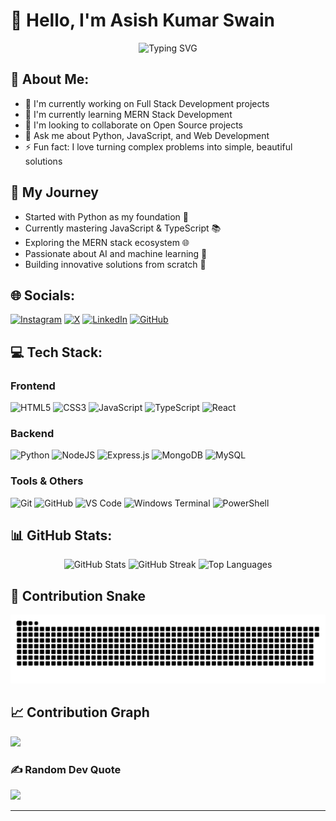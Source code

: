 # 👋 Hello, I'm Asish Kumar Swain

<div align="center">
  <img src="https://readme-typing-svg.herokuapp.com?font=Fira+Code&pause=1000&color=2D9EF7&center=true&vCenter=true&width=435&lines=Full+Stack+Developer;Open+Source+Enthusiast;Tech+Innovator" alt="Typing SVG" />
</div>

## 💫 About Me:

- 🔭 I'm currently working on Full Stack Development projects
- 🌱 I'm currently learning MERN Stack Development
- 👯 I'm looking to collaborate on Open Source projects
- 💬 Ask me about Python, JavaScript, and Web Development
- ⚡ Fun fact: I love turning complex problems into simple, beautiful solutions

## 🚀 My Journey

- Started with Python as my foundation 🐍
- Currently mastering JavaScript & TypeScript 📚
- Exploring the MERN stack ecosystem 🌐
- Passionate about AI and machine learning 🤖
- Building innovative solutions from scratch 🔨

## 🌐 Socials:

[![Instagram](https://img.shields.io/badge/Instagram-%23E4405F.svg?logo=Instagram&logoColor=white)](https://instagram.com/as.h_u_)
[![X](https://img.shields.io/badge/X-black.svg?logo=X&logoColor=white)](https://x.com/0xashuxd)
[![LinkedIn](https://img.shields.io/badge/LinkedIn-%230077B5.svg?logo=linkedin&logoColor=white)](https://linkedin.com/in/your-linkedin)
[![GitHub](https://img.shields.io/badge/GitHub-%23121011.svg?logo=github&logoColor=white)](https://github.com/ashuxd-x)

## 💻 Tech Stack:

### Frontend

![HTML5](https://img.shields.io/badge/html5-%23E34F26.svg?style=flat&logo=html5&logoColor=white)
![CSS3](https://img.shields.io/badge/css3-%231572B6.svg?style=flat&logo=css3&logoColor=white)
![JavaScript](https://img.shields.io/badge/javascript-%23323330.svg?style=flat&logo=javascript&logoColor=%23F7DF1E)
![TypeScript](https://img.shields.io/badge/typescript-%23007ACC.svg?style=flat&logo=typescript&logoColor=white)
![React](https://img.shields.io/badge/react-%2320232a.svg?style=flat&logo=react&logoColor=%2361DAFB)

### Backend

![Python](https://img.shields.io/badge/python-3670A0?style=flat&logo=python&logoColor=ffdd54)
![NodeJS](https://img.shields.io/badge/node.js-6DA55F?style=flat&logo=node.js&logoColor=white)
![Express.js](https://img.shields.io/badge/express.js-%23404d59.svg?style=flat&logo=express&logoColor=%2361DAFB)
![MongoDB](https://img.shields.io/badge/MongoDB-%234ea94b.svg?style=flat&logo=mongodb&logoColor=white)
![MySQL](https://img.shields.io/badge/mysql-%2300f.svg?style=flat&logo=mysql&logoColor=white)

### Tools & Others

![Git](https://img.shields.io/badge/git-%23F05033.svg?style=flat&logo=git&logoColor=white)
![GitHub](https://img.shields.io/badge/github-%23121011.svg?style=flat&logo=github&logoColor=white)
![VS Code](https://img.shields.io/badge/VS%20Code-007ACC?style=flat&logo=visual-studio-code&logoColor=white)
![Windows Terminal](https://img.shields.io/badge/Windows%20Terminal-%234D4D4D.svg?style=flat&logo=windows-terminal&logoColor=white)
![PowerShell](https://img.shields.io/badge/PowerShell-%235391FE.svg?style=flat&logo=powershell&logoColor=white)

## 📊 GitHub Stats:

<div align="center">
  <img src="https://github-readme-stats.vercel.app/api?username=ashuxd-x&theme=radical&hide_border=false&include_all_commits=true&count_private=true" alt="GitHub Stats" />
  <img src="https://github-readme-streak-stats.herokuapp.com/?user=ashuxd-x&theme=radical&hide_border=false" alt="GitHub Streak" />
  <img src="https://github-readme-stats.vercel.app/api/top-langs/?username=ashuxd-x&theme=radical&hide_border=false&include_all_commits=true&count_private=true&layout=compact" alt="Top Languages" />
</div>

## 🐍 Contribution Snake

<picture>
  <source media="(prefers-color-scheme: dark)" srcset="https://raw.githubusercontent.com/ashuxd-x/ashuxd-x/output/github-snake-dark.svg" />
  <source media="(prefers-color-scheme: light)" srcset="https://raw.githubusercontent.com/ashuxd-x/ashuxd-x/output/github-snake.svg" />
  <img alt="github-snake" src="https://raw.githubusercontent.com/ashuxd-x/ashuxd-x/output/github-snake.svg" />
</picture>

## 📈 Contribution Graph

![](https://github-readme-activity-graph.vercel.app/graph?username=ashuxd-x&theme=radical&hide_border=true&area=true&point=ffffff&area_color=00ff00&line=00ff00&color=ffffff&bg_color=0D1117)

### ✍️ Random Dev Quote

![](https://quotes-github-readme.vercel.app/api?type=horizontal&theme=radical)

---
